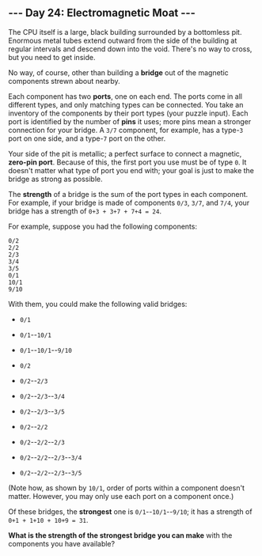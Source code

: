 ## --- Day 24: Electromagnetic Moat ---
The CPU itself is a large, black building surrounded by a bottomless pit. Enormous metal tubes extend outward from the side of the building at regular intervals and descend down into the void. There's no way to cross, but you need to get inside.
 
No way, of course, other than building a **bridge** out of the magnetic components strewn about nearby.
 
Each component has two **ports**, one on each end. The ports come in all different types, and only matching types can be connected. You take an inventory of the components by their port types (your puzzle input). Each port is identified by the number of **pins** it uses; more pins mean a stronger connection for your bridge. A `3/7` component, for example, has a type-`3` port on one side, and a type-`7` port on the other.
 
Your side of the pit is metallic; a perfect surface to connect a magnetic, **zero-pin port**. Because of this, the first port you use must be of type `0`. It doesn't matter what type of port you end with; your goal is just to make the bridge as strong as possible.
 
The **strength** of a bridge is the sum of the port types in each component. For example, if your bridge is made of components `0/3`, `3/7`, and `7/4`, your bridge has a strength of `0+3 + 3+7 + 7+4 = 24`.
 
For example, suppose you had the following components:
 

```
0/2
2/2
2/3
3/4
3/5
0/1
10/1
9/10
```

 
With them, you could make the following valid bridges:
 
 
- `0/1`
 
- `0/1`--`10/1`
 
- `0/1`--`10/1`--`9/10`
 
- `0/2`
 
- `0/2`--`2/3`
 
- `0/2`--`2/3`--`3/4`
 
- `0/2`--`2/3`--`3/5`
 
- `0/2`--`2/2`
 
- `0/2`--`2/2`--`2/3`
 
- `0/2`--`2/2`--`2/3`--`3/4`
 
- `0/2`--`2/2`--`2/3`--`3/5`
 
 
(Note how, as shown by `10/1`, order of ports within a component doesn't matter. However, you may only use each port on a component once.)
 
Of these bridges, the **strongest** one is `0/1`--`10/1`--`9/10`; it has a strength of `0+1 + 1+10 + 10+9 = 31`.
 
**What is the strength of the strongest bridge you can make** with the components you have available?
 